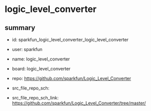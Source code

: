 # logic_level_converter
 
## summary 
* id: sparkfun_logic_level_converter_logic_level_converter
* user: sparkfun
* name: logic_level_converter
* board: logic_level_converter
* repo: https://github.com/sparkfun/Logic_Level_Converter



* src_file_repo_sch: 
* src_file_repo_sch_link: https://github.com/sparkfun/Logic_Level_Converter/tree/master/




